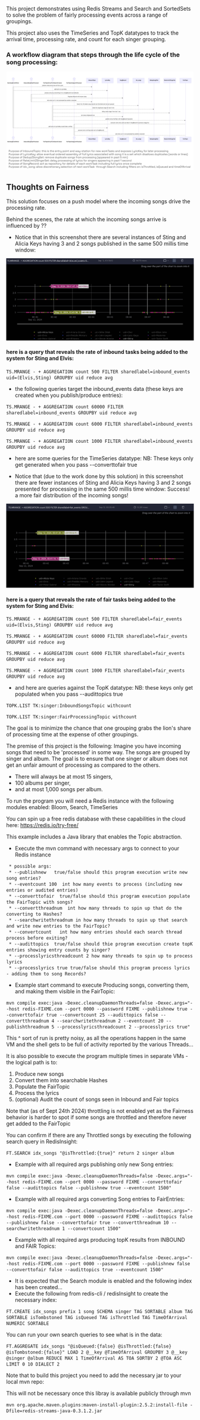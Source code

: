 This project demonstrates using Redis Streams and Search and SortedSets to solve the problem of fairly processing events across a range of groupings.

This project also uses the TimeSeries and TopK datatypes to track the arrival time, processing rate, and count for each singer grouping.

### A workflow diagram that steps through the life cycle of the song processing:

![image info](./fairsongprocessingworkflow.png)

## Thoughts on Fairness

This solution focuses on a push model where the incoming songs drive the processing rate.

Behind the scenes, the rate at which the incoming songs arrive is influenced by ??

* Notice that in this screenshot there are several instances of Sting and Alicia Keys having 3 and 2 songs published in the same 500 millis time window:

![image info](./inbound_events.png)

#### here is a query that reveals the rate of inbound tasks being added to the system for Sting and Elvis:

```
TS.MRANGE - + AGGREGATION count 500 FILTER sharedlabel=inbound_events uid=(Elvis,Sting) GROUPBY uid reduce avg
```

* the following queries target the inbound_events data (these keys are created when you publish/produce entries):

```
TS.MRANGE - + AGGREGATION count 60000 FILTER sharedlabel=inbound_events GROUPBY uid reduce avg
```

```
TS.MRANGE - + AGGREGATION count 6000 FILTER sharedlabel=inbound_events GROUPBY uid reduce avg
```

```
TS.MRANGE - + AGGREGATION count 1000 FILTER sharedlabel=inbound_events GROUPBY uid reduce avg
```
* here are some queries for the TimeSeries datatype:
NB: These keys only get generated when you pass --converttofair true

* Notice that (due to the work done by this solution) in this screenshot there are fewer instances of Sting and Alicia Keys having 3 and 2 songs presented for processing in the same 500 millis time window:
Success!  a more fair distribution of the incoming songs!

![image info](./fair_events.png)

#### here is a query that reveals the rate of fair tasks being added to the system for Sting and Elvis:

```
TS.MRANGE - + AGGREGATION count 500 FILTER sharedlabel=fair_events uid=(Elvis,Sting) GROUPBY uid reduce avg
```

```
TS.MRANGE - + AGGREGATION count 60000 FILTER sharedlabel=fair_events GROUPBY uid reduce avg
```

```
TS.MRANGE - + AGGREGATION count 6000 FILTER sharedlabel=fair_events GROUPBY uid reduce avg
```

```
TS.MRANGE - + AGGREGATION count 1000 FILTER sharedlabel=fair_events GROUPBY uid reduce avg
```

* and here are queries against the TopK datatype:
NB: these keys only get populated when you pass --audittopics true

```
TOPK.LIST TK:singer:InboundSongsTopic withcount
```

```
TOPK.LIST TK:singer:FairProcessingTopic withcount
```

The goal is to minimize the chance that one grouping grabs the lion's share of processing time at the expense of other groupings.

The premise of this project is the following:
Imagine you have incoming songs that need to be 'processed' in some way.
The songs are grouped by singer and album.
The goal is to ensure that one singer or album does not get an unfair amount of processing as compared to the others.
* There will always be at most 15 singers,
* 100 albums per singer,
* and at most 1,000 songs per album.

To run the program you will need a Redis instance with the following modules enabled:
Bloom, Search, TimeSeries

You can spin up a free redis database with these capabilities in the cloud here:  https://redis.io/try-free/

This example includes a Java library that enables the Topic abstraction.

* Execute the mvn command with necessary args to connect to your Redis instance

``` 
 * possible args:
 * --publishnew   true/false should this program execution write new song entries?
 * --eventcount 100  int how many events to process (including new entries or audited entries)
 * --converttofair  true/false should this program execution populate the FairTopic with songs? 
 * --convertthreadnum  int how many threads to spin up that do the converting to Hashes?
 * --searchwritethreadnum in how many threads to spin up that search and write new entries to the FairTopic?
 * --convertcount   int how many entries should each search thread process before exiting?
 * --audittopics  true/false should thie program execution create topK entries showing entry counts by singer? 
 * --processlyricsthreadcount 2 how many threads to spin up to process lyrics 
 * --processlyrics true true/false should this program process lyrics - adding them to song Records?
```

* Example start command to execute Producing songs, converting them, and making them visible in the FairTopic:

```
mvn compile exec:java -Dexec.cleanupDaemonThreads=false -Dexec.args="--host redis-FIXME.com --port 0000 --password FIXME --publishnew true --converttofair true --convertcount 25 --audittopics false --convertthreadnum 4 --searchwritethreadnum 2 --eventcount 20 --publishthreadnum 5 --processlyricsthreadcount 2 --processlyrics true"
```
This ^ sort of run is pretty noisy, as all the operations happen in the same VM and the shell gets to be full of activity reported by the various Threads...

It is also possible to execute the program multiple times in separate VMs - the logical path is to:
1. Produce new songs
2. Convert them into searchable Hashes 
3. Populate the FairTopic
4. Process the lyrics   
5. (optional) Audit the count of songs seen in Inbound and Fair topics


Note that (as of Sept 24th 2024) throttling is not enabled yet as the Fairness behavior is harder to spot if some songs are throttled and therefore never get added to the FairTopic

You can confirm if there are any Throttled songs by executing the following search query in RedisInsight:


```
FT.SEARCH idx_songs "@isThrottled:{true}" return 2 singer album
```


* Example with all required args publishing only new Song entries:
```
mvn compile exec:java -Dexec.cleanupDaemonThreads=false -Dexec.args="--host redis-FIXME.com --port 0000 --password FIXME --converttofair false --audittopics false --publishnew true --eventcount 1500"
```
* Example with all required args converting Song entries to FairEntries:
```
mvn compile exec:java -Dexec.cleanupDaemonThreads=false -Dexec.args="--host redis-FIXME.com --port 0000 --password FIXME --audittopics false --publishnew false --converttofair true --convertthreadnum 10 --searchwritethreadnum 1 --convertcount 1500"
```
* Example with all required args producing topK results from INBOUND and FAIR Topics:
```
mvn compile exec:java -Dexec.cleanupDaemonThreads=false -Dexec.args="--host redis-FIXME.com --port 0000 --password FIXME --publishnew false --converttofair false --audittopics true --eventcount 1500"
```

* It is expected that the Search module is enabled and the following index has been created...
* Execute the following from redis-cli / redisInsight to create the necessary index:
```
FT.CREATE idx_songs prefix 1 song SCHEMA singer TAG SORTABLE album TAG SORTABLE isTombstoned TAG isQueued TAG isThrottled TAG TimeOfArrival NUMERIC SORTABLE
```

You can run your own search queries to see what is in the data:
```
FT.AGGREGATE idx_songs "@isQueued:{false} @isThrottled:{false} @isTombstoned:{false}" LOAD 2 @__key @TimeOfArrival GROUPBY 3 @__key @singer @album REDUCE MAX 1 TimeOfArrival AS TOA SORTBY 2 @TOA ASC LIMIT 0 10 DIALECT 2
```


Note that to build this project you need to add the necessary jar to your local mvn repo:

This will not be necessary once this libray is available publicly through mvn 

``` 
mvn org.apache.maven.plugins:maven-install-plugin:2.5.2:install-file -Dfile=redis-streams-java-0.3.1.2.jar
```